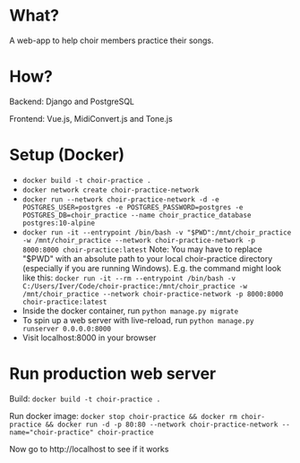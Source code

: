 # What?

A web-app to help choir members practice their songs.

# How?

Backend: Django and PostgreSQL

Frontend: Vue.js, MidiConvert.js and Tone.js

# Setup (Docker)

* `docker build -t choir-practice .`
* `docker network create choir-practice-network`
* `docker run --network choir-practice-network -d -e POSTGRES_USER=postgres -e POSTGRES_PASSWORD=postgres -e POSTGRES_DB=choir_practice --name choir_practice_database postgres:10-alpine`
* `docker run -it --entrypoint /bin/bash -v "$PWD":/mnt/choir_practice -w /mnt/choir_practice --network choir-practice-network -p 8000:8000 choir-practice:latest`
Note: You may have to replace "$PWD" with an absolute path to your local choir-practice directory (especially if you are running Windows). E.g. the command might look like this:
`docker run -it --rm --entrypoint /bin/bash -v C:/Users/Iver/Code/choir-practice:/mnt/choir_practice -w /mnt/choir_practice --network choir-practice-network -p 8000:8000 choir-practice:latest`
* Inside the docker container, run `python manage.py migrate`
* To spin up a web server with live-reload, run `python manage.py runserver 0.0.0.0:8000`
* Visit localhost:8000 in your browser

# Run production web server

Build: `docker build -t choir-practice .`

Run docker image: `docker stop choir-practice && docker rm choir-practice && docker run -d -p 80:80 --network choir-practice-network --name="choir-practice" choir-practice`

Now go to http://localhost to see if it works
